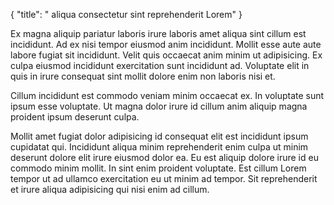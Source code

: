 {
  "title": " aliqua consectetur sint reprehenderit Lorem"
}

Ex magna aliquip pariatur laboris irure laboris amet aliqua sint cillum est incididunt. Ad ex nisi tempor eiusmod anim incididunt. Mollit esse aute aute labore fugiat sit incididunt. Velit quis occaecat anim minim ut adipisicing. Ex culpa eiusmod incididunt exercitation sunt incididunt ad. Voluptate elit in quis in irure consequat sint mollit dolore enim non laboris nisi et.

Cillum incididunt est commodo veniam minim occaecat ex. In voluptate sunt ipsum esse voluptate. Ut magna dolor irure id cillum anim aliquip magna proident ipsum deserunt culpa.

Mollit amet fugiat dolor adipisicing id consequat elit est incididunt ipsum cupidatat qui. Incididunt aliqua minim reprehenderit enim culpa ut minim deserunt dolore elit irure eiusmod dolor ea. Eu est aliquip dolore irure id eu commodo minim mollit. In sint enim proident voluptate. Est cillum Lorem tempor ut ad ullamco exercitation eu ut minim ad tempor. Sit reprehenderit et irure aliqua adipisicing qui nisi enim ad cillum.